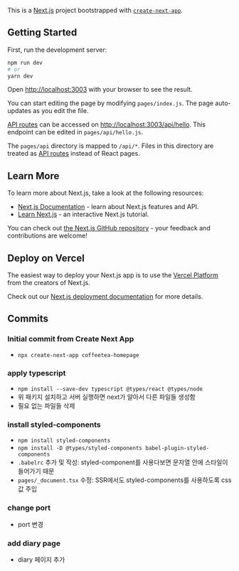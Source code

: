 This is a [Next.js](https://nextjs.org/) project bootstrapped with [`create-next-app`](https://github.com/vercel/next.js/tree/canary/packages/create-next-app).

## Getting Started

First, run the development server:

```bash
npm run dev
# or
yarn dev
```

Open [http://localhost:3003](http://localhost:3003) with your browser to see the result.

You can start editing the page by modifying `pages/index.js`. The page auto-updates as you edit the file.

[API routes](https://nextjs.org/docs/api-routes/introduction) can be accessed on [http://localhost:3003/api/hello](http://localhost:3003/api/hello). This endpoint can be edited in `pages/api/hello.js`.

The `pages/api` directory is mapped to `/api/*`. Files in this directory are treated as [API routes](https://nextjs.org/docs/api-routes/introduction) instead of React pages.

## Learn More

To learn more about Next.js, take a look at the following resources:

- [Next.js Documentation](https://nextjs.org/docs) - learn about Next.js features and API.
- [Learn Next.js](https://nextjs.org/learn) - an interactive Next.js tutorial.

You can check out [the Next.js GitHub repository](https://github.com/vercel/next.js/) - your feedback and contributions are welcome!

## Deploy on Vercel

The easiest way to deploy your Next.js app is to use the [Vercel Platform](https://vercel.com/new?utm_medium=default-template&filter=next.js&utm_source=create-next-app&utm_campaign=create-next-app-readme) from the creators of Next.js.

Check out our [Next.js deployment documentation](https://nextjs.org/docs/deployment) for more details.

## Commits

### Initial commit from Create Next App

- `npx create-next-app coffeetea-homepage`

### apply typescript

- `npm install --save-dev typescript @types/react @types/node`
- 위 패키지 설치하고 서버 실행하면 next가 알아서 다른 파일들 생성함
- 필요 없는 파일들 삭제

### install styled-components
- `npm install styled-components`
- `npm install -D @types/styled-components babel-plugin-styled-components`
- `.babelrc` 추가 및 작성: styled-component를 사용다보면 문자열 안에 스타일이 들어가기 때문
- `pages/_document.tsx` 수정: SSR에서도 styled-components를 사용하도록 css값 주입

### change port

- port 변경

### add diary page
- diary 페이지 추가
